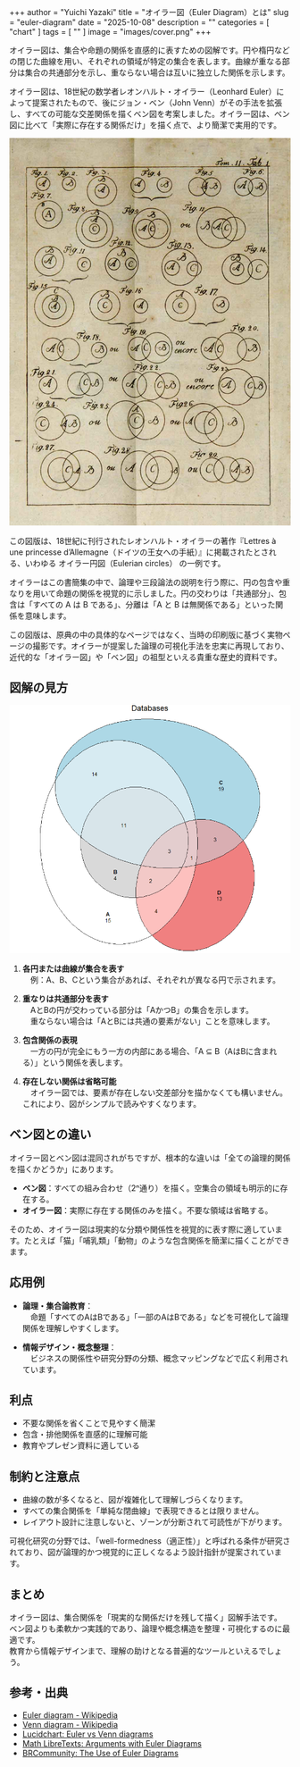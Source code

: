 +++
author = "Yuichi Yazaki"
title = "オイラー図（Euler Diagram）とは"
slug = "euler-diagram"
date = "2025-10-08"
description = ""
categories = [
    "chart"
]
tags = [
    ""
]
image = "images/cover.png"
+++

オイラー図は、集合や命題の関係を直感的に表すための図解です。円や楕円などの閉じた曲線を用い、それぞれの領域が特定の集合を表します。曲線が重なる部分は集合の共通部分を示し、重ならない場合は互いに独立した関係を示します。

<!--more-->

オイラー図は、18世紀の数学者レオンハルト・オイラー（Leonhard Euler）によって提案されたもので、後にジョン・ベン（John Venn）がその手法を拡張し、すべての可能な交差関係を描くベン図を考案しました。オイラー図は、ベン図に比べて「実際に存在する関係だけ」を描く点で、より簡潔で実用的です。

![オイラー円図（Eulerian circles）](images/euler-diagram.png)

この図版は、18世紀に刊行されたレオンハルト・オイラーの著作『Lettres à une princesse d’Allemagne（ドイツの王女への手紙）』に掲載されたとされる、いわゆる オイラー円図（Eulerian circles） の一例です。

オイラーはこの書簡集の中で、論理や三段論法の説明を行う際に、円の包含や重なりを用いて命題の関係を視覚的に示しました。円の交わりは「共通部分」、包含は「すべての A は B である」、分離は「A と B は無関係である」といった関係を意味します。

この図版は、原典の中の具体的なページではなく、当時の印刷版に基づく実物ページの撮影です。オイラーが提案した論理の可視化手法を忠実に再現しており、近代的な「オイラー図」や「ベン図」の祖型といえる貴重な歴史的資料です。


## 図解の見方

![オイラー図](images/cover.png)

1. **各円または曲線が集合を表す**  
　例：A、B、Cという集合があれば、それぞれが異なる円で示されます。

2. **重なりは共通部分を表す**  
　AとBの円が交わっている部分は「AかつB」の集合を示します。  
　重ならない場合は「AとBには共通の要素がない」ことを意味します。

3. **包含関係の表現**  
　一方の円が完全にもう一方の内部にある場合、「A ⊆ B（AはBに含まれる）」という関係を表します。

4. **存在しない関係は省略可能**  
　オイラー図では、要素が存在しない交差部分を描かなくても構いません。これにより、図がシンプルで読みやすくなります。



## ベン図との違い

オイラー図とベン図は混同されがちですが、根本的な違いは「全ての論理的関係を描くかどうか」にあります。

- **ベン図**：すべての組み合わせ（2ⁿ通り）を描く。空集合の領域も明示的に存在する。  
- **オイラー図**：実際に存在する関係のみを描く。不要な領域は省略する。

そのため、オイラー図は現実的な分類や関係性を視覚的に表す際に適しています。たとえば「猫」「哺乳類」「動物」のような包含関係を簡潔に描くことができます。



## 応用例

- **論理・集合論教育**：  
　命題「すべてのAはBである」「一部のAはBである」などを可視化して論理関係を理解しやすくします。

- **情報デザイン・概念整理**：  
　ビジネスの関係性や研究分野の分類、概念マッピングなどで広く利用されています。

## 利点

- 不要な関係を省くことで見やすく簡潔  
- 包含・排他関係を直感的に理解可能  
- 教育やプレゼン資料に適している



## 制約と注意点

- 曲線の数が多くなると、図が複雑化して理解しづらくなります。  
- すべての集合関係を「単純な閉曲線」で表現できるとは限りません。  
- レイアウト設計に注意しないと、ゾーンが分断されて可読性が下がります。

可視化研究の分野では、「well-formedness（適正性）」と呼ばれる条件が研究されており、図が論理的かつ視覚的に正しくなるよう設計指針が提案されています。



## まとめ

オイラー図は、集合関係を「現実的な関係だけを残して描く」図解手法です。  
ベン図よりも柔軟かつ実践的であり、論理や概念構造を整理・可視化するのに最適です。  
教育から情報デザインまで、理解の助けとなる普遍的なツールといえるでしょう。



## 参考・出典

- [Euler diagram - Wikipedia](https://en.wikipedia.org/wiki/Euler_diagram)
- [Venn diagram - Wikipedia](https://en.wikipedia.org/wiki/Venn_diagram)
- [Lucidchart: Euler vs Venn diagrams](https://www.lucidchart.com/blog/euler-diagram-vs-venn-diagram)
- [Math LibreTexts: Arguments with Euler Diagrams](https://math.libretexts.org/Courses/Fullerton_College/Math_100%3A_Liberal_Arts_Math_%28Claassen_and_Ikeda%29/05%3A_Logic/5.06%3A_Arguments_with_Euler_Diagrams)
- [BRCommunity: The Use of Euler Diagrams](https://www.brcommunity.com/articles.php?id=c021)